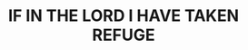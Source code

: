 ---
capo: 0
id: 0
lang: en-us
page: '97'
step: pre
subtitle: ''
tags: []
title: IF IN THE LORD I HAVE TAKEN REFUGE
---